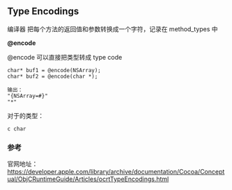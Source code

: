 ## Type Encodings

编译器 把每个方法的返回值和参数转换成一个字符，记录在 method_types 中

**@encode**

@encode 可以直接把类型转成 type code

```
char* buf1 = @encode(NSArray);
char* buf2 = @encode(char *);

输出：
"{NSArray=#}"
"*"
```

对于的类型：
```
c char

```


### 参考

官网地址：
https://developer.apple.com/library/archive/documentation/Cocoa/Conceptual/ObjCRuntimeGuide/Articles/ocrtTypeEncodings.html
